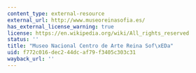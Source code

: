 ```yaml
---
content_type: external-resource
external_url: http://www.museoreinasofia.es/
has_external_license_warning: true
license: https://en.wikipedia.org/wiki/All_rights_reserved
status: ''
title: "Museo Nacional Centro de Arte Reina Sof\xEDa"
uid: f772c016-dec2-44dc-af79-f3405c303c31
wayback_url: ''
---
```

